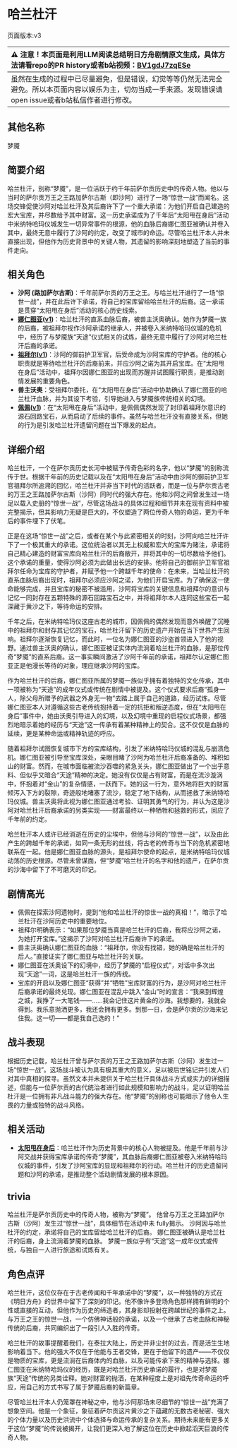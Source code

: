 # 哈兰杜汗
页面版本:v3
 

| :warning: 注意！本页面是利用LLM阅读总结明日方舟剧情原文生成，具体方法请看repo的PR history或者b站视频：[BV1gdJ7zqESe](https://www.bilibili.com/video/BV1gdJ7zqESe/)         |
|:----------------------------|
| 虽然在生成的过程中已尽量避免，但是错误，幻觉等等仍然无法完全避免。所以本页面内容以娱乐为主，切勿当成一手来源。发现错误请open issue或者b站私信作者进行修改。|



## 其他名称
梦魇
## 简要介绍
哈兰杜汗，别称“梦魇”，是一位活跃于约千年前萨尔贡历史中的传奇人物。他以与当时的萨尔贡万王之王路加萨尔古斯（即沙阿）进行了一场“惊世一战”而闻名。这场交锋促使沙阿对哈兰杜汗及其后裔许下了一个重大承诺：为他们开启自己建造的宏大宝库，并尽数给予其中财富。这一历史承诺成为了千年后“太阳甩在身后”活动中米纳特哈玛仪城发生一切异常事件的根源，他的血脉后裔娜仁图亚被确认并卷入其中，最终无意中履行了沙阿的约定，改变了城市的命运。尽管哈兰杜汗本人并未直接出现，但他作为历史背景中的关键人物，其遗留的影响深刻地塑造了当前的事件走向。
## 相关角色
-   **沙阿 (路加萨尔古斯)**：千年前萨尔贡的万王之王。与哈兰杜汗进行了一场“惊世一战”，并在此后许下承诺，将自己的宝库留给哈兰杜汗的后裔。这一承诺是贯穿“太阳甩在身后”活动的核心历史线索。
-   **[娜仁图亚](char_4138_narant.md)([v1](../chars/char_4138_narant.md))**：哈兰杜汗的直系血脉后裔，被兽主沃奥确认。她作为梦魇一族的后裔，被祖拜尔视作沙阿承诺的继承人，并被卷入米纳特哈玛仪城的危机中，经历了与梦魇族“天途”仪式相关的试炼，最终无意中履行了沙阿对哈兰杜汗后裔的承诺。
-   **[祖拜尔](extended_char_zu_bai_er.md)([v1](../chars/extended_char_zu_bai_er.md))**：沙阿的御前护卫军官，后受命成为沙阿宝库的守护者。他的核心职责就是等待哈兰杜汗的后裔前来，并应沙阿之诺为其开启宝库。在“太阳甩在身后”活动中，祖拜尔因娜仁图亚的出现而苏醒并试图履行职责，是推动剧情发展的重要角色。
-   **兽主沃奥**：受祖拜尔委托，在“太阳甩在身后”活动中协助确认了娜仁图亚的哈兰杜汗血脉，并为其设下考验，引导她进入与梦魇族传统相关的幻境。
-   **[佩佩](char_4058_pepe.md)([v1](../chars/char_4058_pepe.md))**：在“太阳甩在身后”活动中，是佩佩偶然发现了封印着祖拜尔意识的源石回路宝石，从而启动了后续的事件。虽然与哈兰杜汗没有直接关系，但她的行为是引发哈兰杜汗遗留问题在当下爆发的起点。
## 详细介绍
哈兰杜汗，一个在萨尔贡历史长河中被赋予传奇色彩的名字，他以“梦魇”的别称流传于世。根据千年前的历史记载以及在“太阳甩在身后”活动中由沙阿的御前护卫军官祖拜尔所追溯的回忆，哈兰杜汗并非当下时代的活跃者，而是一位与萨尔贡古老的万王之王路加萨尔古斯（沙阿）同时代的强大存在。他和沙阿之间曾发生过一场足以载入史册的“惊世一战”，尽管这场战斗的具体过程和细节并未在现有资料中被完整揭示，但其影响力无疑是巨大的，不仅塑造了两位传奇人物的命运，更为千年后的事件埋下了伏笔。

正是在这场“惊世一战”之后，或者在某个与此紧密相关的时刻，沙阿向哈兰杜汗许下了一个极其重大的承诺。这位统治者以其无上权威和宏大的宝库为赌注，承诺将自己精心建造的财富宝库向哈兰杜汗的后裔敞开，并将其中的一切尽数给予他们。这个承诺的重量，使得沙阿必须为此做出长远的安排。他将自己的御前护卫军官祖拜尔任命为宝库的守护者，并赋予他一个跨越千年的使命：在未来，当哈兰杜汗的直系血脉后裔出现时，祖拜尔必须应沙阿之诺，为他们开启宝库。为了确保这一使命能够完成，并且宝库的秘密不被滥用，沙阿将宝库的关键信息和祖拜尔的意识与记忆一同封存在五颗特殊的源石回路宝石之中，并将祖拜尔本人连同这些宝石一起深藏于黄沙之下，等待命运的安排。

千年之后，在米纳特哈玛仪这座古老的城市，因佩佩的偶然发现而意外唤醒了沉睡中的祖拜尔和封存其记忆的宝石，哈兰杜汗留下的历史遗产开始在当下世界产生回响。祖拜尔逐渐恢复记忆，而此时，一位名为娜仁图亚的沙盗首领进入了他的视野。通过兽主沃奥的确认，娜仁图亚被证实体内流淌着哈兰杜汗的血脉，是那位传奇“梦魇”的直系后裔。这一事实瞬间激活了沙阿千年前的承诺，祖拜尔认定娜仁图亚正是他漫长等待的对象，理应继承沙阿的宝库。

作为哈兰杜汗的后裔，娜仁图亚所属的梦魇一族似乎拥有着独特的文化传承，其中一项被称为“天途”的成年仪式或传统在剧情中被提及。这个仪式要求后裔“孤身一人，除父母所赠予的武器之外身无一物”去踏上属于自己的道路，经历试炼。尽管娜仁图亚本人对遵循这些古老传统抱持着一定的抗拒和叛逆态度，但在“太阳甩在身后”事件中，她由沃奥引导进入的幻境，以及幻境中重现的启程仪式场景，都强烈地暗示着她的经历与“天途”这一传承有着某种精神上的契合。这不仅仅是血脉的延续，更是某种命运或精神轨迹的呼应。

随着祖拜尔试图恢复城市下方的宝库结构，引发了米纳特哈玛仪城的混乱与崩溃危机。娜仁图亚被引导至宝库深处，亲眼目睹了沙阿为哈兰杜汗后裔准备的、堆积如山的财富。然而，在城市面临被流沙吞噬的紧急关头，娜仁图亚做出了一个出乎意料、但似乎又暗合“天途”精神的决定。她没有仅仅是占有财富，而是在流沙漩涡中，怀抱着对“金山”的复杂情感，一跃而下。她的这一行为，意外地将巨大的财富倾泻入下方的裂隙，奇迹般地堵塞了流沙，稳定了地下结构，从而拯救了米纳特哈玛仪城。兽主沃奥将此视为娜仁图亚通过考验、证明其勇气的行为，并认为这是沙阿对哈兰杜汗后裔承诺的另类实现——财富最终以一种牺牲和拯救的形式，回应了千年前的约定。

哈兰杜汗本人或许已经消逝在历史的尘埃中，但他与沙阿的“惊世一战”，以及由此产生的跨越千年的承诺，如同一条无形的丝线，将古老的传奇与当下的危机紧密地联系在一起。他是娜仁图亚血脉的源头，是祖拜尔使命的起点，是米纳特哈玛仪城动荡的历史根源。尽管未曾谋面，但“梦魇”哈兰杜汗的名字和他的遗产，在萨尔贡的沙海中留下了不可磨灭的印记。
## 剧情高光
- 佩佩在探索沙阿遗物时，提到“他和哈兰杜汗的惊世一战的真相！”，暗示了哈兰杜汗在沙阿历史中的重要地位。
- 祖拜尔明确表示：“如果那位梦魇当真是哈兰杜汗的后裔，我将应沙阿之诺，为她打开宝库。”这揭示了沙阿对哈兰杜汗后裔许下的承诺。
- 兽主沃奥确认娜仁图亚的血脉：“祖拜尔，你没有找错，她的确是哈兰杜汗的后人。”直接证实了娜仁图亚与哈兰杜汗的关联。
- 娜仁图亚在沃奥设下的幻境中，经历了梦魇的“启程仪式”，对话中多次出现“天途”一词，这是哈兰杜汗一族的传统。
- 宝库的开启以及娜仁图亚“获得”并“牺牲”宝库财富的行为，是沙阿对哈兰杜汗后裔承诺的最终兑现。娜仁图亚在混乱中跳入“金山”时的宣言：“我来到辉煌之城，我挣了一大笔钱——......我会记住这片黄金的沙海。我想要的，我就会得到。我乐意抛洒更多，我还会拥有更多。到那一日，会是萨尔贡的沙海来记住我。这一切——都是我自己选的！”
## 战斗表现
根据历史记载，哈兰杜汗曾与萨尔贡的万王之王路加萨尔古斯（沙阿）发生过一场“惊世一战”。这场战斗被认为具有极其重大的意义，足以被后世铭记并引发人们对其中真相的探寻。虽然文本并未提供关于哈兰杜汗具体战斗方式或实力的详细描述，但能与一位萨尔贡的古代统治者进行如此规模和影响力的战斗，足以证明哈兰杜汗是一位拥有非凡战斗能力的强大存在。他“梦魇”的别称也可能暗示了他令人生畏的力量或独特的战斗风格。
## 相关活动
-   **[太阳甩在身后](../stories/act35side.md)**：哈兰杜汗作为历史背景中的核心人物被提及。他是千年前与沙阿交战并获得宝库承诺的传奇“梦魇”，其血脉后裔娜仁图亚被卷入米纳特哈玛仪城的事件，引发了沙阿宝库的显现和祖拜尔的行动。哈兰杜汗的历史遗留问题和沙阿的承诺，是推动整个活动剧情发展的根本原因。
## trivia
哈兰杜汗是萨尔贡历史中的传奇人物，被称为“梦魇”。
他曾与万王之王路加萨尔古斯（沙阿）发生过“惊世一战”，具体细节在活动中未 fully揭示。
沙阿因与哈兰杜汗的约定，承诺将自己的宝库留给哈兰杜汗的后裔。
娜仁图亚被确认是哈兰杜汗的后裔，身上流淌着梦魇的血脉。
梦魇一族似乎有“天途”这一成年仪式或传统，与独自一人进行旅途和试炼有关。
## 角色点评
哈兰杜汗，这位仅存在于古老传闻和千年承诺中的“梦魇”，以一种独特的方式在《明日方舟》的世界中留下了深刻的印记。他不像许多登场角色那样拥有鲜明的个性或直接的互动，但他作为历史的缔造者，其身影却投射在跨越世纪的事件之上。与万王之王的惊世一战，一个仿佛神话般的承诺，以及一个继承了古老血脉和神秘传统的后裔，共同编织出了一段引人入胜的传奇。

哈兰杜汗的故事提醒着我们，在泰拉大陆上，历史并非尘封的过去，而是活生生地影响着当下。他的强大不仅在于他能与王者交锋，更在于他留下的遗产——不仅仅是物质的宝库，更是流淌在后裔体内的血脉，以及可能传承下来的精神与选择。娜仁图亚在米纳特哈玛仪的经历，既是对哈兰杜汗历史承诺的履行，也是对梦魇族“天途”传统的另类诠释。她对财富的抛洒，在某种程度上是对祖先传奇命运的呼应，用自己的方式书写了属于梦魇后裔的新篇章。

尽管哈兰杜汗本人仍笼罩在神秘之中，他与沙阿那场未尽细节的“惊世一战”充满了想象空间。他是一个象征，象征着萨尔贡这片黄沙之下蕴藏的无数古老秘密、强大的个体力量以及历史洪流中个体选择与命运传承的复杂关系。期待未来能有更多关于这位“梦魇”的传说被揭开，让我们更深入地了解这位在历史中掀起滔天巨浪的传奇人物。